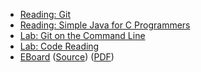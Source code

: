* [Reading: Git](../readings/git.html)
* [Reading: Simple Java for C Programmers](../readings/simple-java-c.html)
* [Lab: Git on the Command Line](../labs/git-command-line.html)
* [Lab: Code Reading](../labs/reading-java.html)
* [EBoard](../eboards/04.html) 
  ([Source](../eboards/04.md))
  ([PDF](../eboards/04.pdf))
